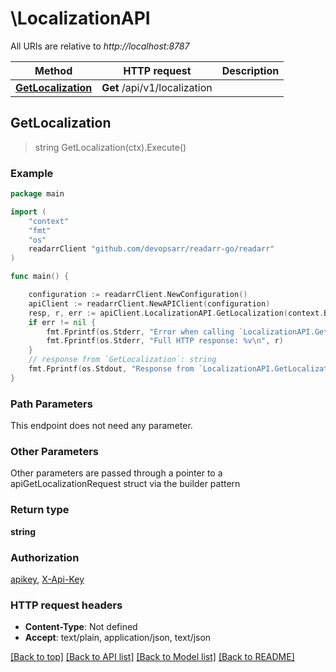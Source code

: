 # \LocalizationAPI

All URIs are relative to *http://localhost:8787*

Method | HTTP request | Description
------------- | ------------- | -------------
[**GetLocalization**](LocalizationAPI.md#GetLocalization) | **Get** /api/v1/localization | 



## GetLocalization

> string GetLocalization(ctx).Execute()



### Example

```go
package main

import (
	"context"
	"fmt"
	"os"
	readarrClient "github.com/devopsarr/readarr-go/readarr"
)

func main() {

	configuration := readarrClient.NewConfiguration()
	apiClient := readarrClient.NewAPIClient(configuration)
	resp, r, err := apiClient.LocalizationAPI.GetLocalization(context.Background()).Execute()
	if err != nil {
		fmt.Fprintf(os.Stderr, "Error when calling `LocalizationAPI.GetLocalization``: %v\n", err)
		fmt.Fprintf(os.Stderr, "Full HTTP response: %v\n", r)
	}
	// response from `GetLocalization`: string
	fmt.Fprintf(os.Stdout, "Response from `LocalizationAPI.GetLocalization`: %v\n", resp)
}
```

### Path Parameters

This endpoint does not need any parameter.

### Other Parameters

Other parameters are passed through a pointer to a apiGetLocalizationRequest struct via the builder pattern


### Return type

**string**

### Authorization

[apikey](../README.md#apikey), [X-Api-Key](../README.md#X-Api-Key)

### HTTP request headers

- **Content-Type**: Not defined
- **Accept**: text/plain, application/json, text/json

[[Back to top]](#) [[Back to API list]](../README.md#documentation-for-api-endpoints)
[[Back to Model list]](../README.md#documentation-for-models)
[[Back to README]](../README.md)


